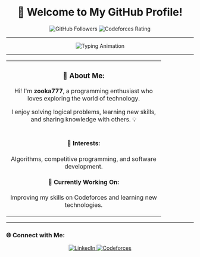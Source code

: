 <h1 align="center">👋 Welcome to My GitHub Profile!</h1>

<p align="center">
  <img src="https://img.shields.io/github/followers/zooka777?label=Followers&style=social" alt="GitHub Followers">
  <img src="https://img.shields.io/badge/Codeforces-814-orange" alt="Codeforces Rating">
</p>

---

<p align="center">
  <img src="https://readme-typing-svg.herokuapp.com?font=Fira+Code&weight=600&size=20&duration=3000&pause=500&color=FF5733&center=true&width=500&lines=💻+Passionate+about+Programming;🎯+Enjoys+Solving+Complex+Problems;🚀+Always+Learning+Something+New!" alt="Typing Animation">
</p>

---

<div align="center">
  <table>
    <tr>
      <td align="center" width="400">
        <h3>🌟 About Me:</h3>
        <p>Hi! I'm <b>zooka777</b>, a programming enthusiast who loves exploring the world of technology.</p>
        <p>I enjoy solving logical problems, learning new skills, and sharing knowledge with others. 💡</p>
      </td>
    </tr>
    <tr>
      <td align="center">
        <h4>🎯 Interests:</h4>
        <p>Algorithms, competitive programming, and software development.</p>
        <h4>🌱 Currently Working On:</h4>
        <p>Improving my skills on Codeforces and learning new technologies.</p>
      </td>
    </tr>
  </table>
</div>

---

### 🌐 Connect with Me:

<p align="center">
  <a href="https://www.linkedin.com/in/zooka777" target="_blank">
    <img src="https://img.shields.io/badge/LinkedIn-Connect-blue?style=for-the-badge&logo=linkedin" alt="LinkedIn">
  </a>
  <a href="https://codeforces.com/profile/zooka777" target="_blank">
    <img src="https://img.shields.io/badge/Codeforces-814-orange?style=for-the-badge&logo=codeforces" alt="Codeforces">
  </a>
</p>
